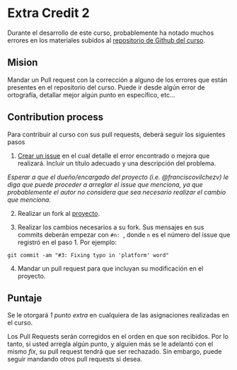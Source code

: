 # Extra Credit 2

Durante el desarrollo de este curso, probablemente ha notado muchos errores en los materiales subidos al [repositorio de Github del curso](https://github.com/franciscovilchezv/platform-based-development).

## Mision

Mandar un Pull request con la corrección a alguno de los errores que están presentes en el repositorio del curso. Puede ir desde algún error de ortografía, detallar mejor algún punto en específico, etc...

## Contribution process

Para contribuir al curso con sus pull requests, deberá seguir los siguientes pasos

1. [Crear un issue](https://github.com/franciscovilchezv/platform-based-development/issues) en el cual detalle el error encontrado o mejora que realizará. Incluir un título adecuado y una descripción del problema.

*Esperar a que el dueño/encargado del proyecto (i.e. @franciscovilchezv) le diga que puede proceder a arreglar el issue que menciona, ya que probablemente el autor no considera que sea necesario realizar el cambio que menciona.*

2. Realizar un fork al [proyecto](https://github.com/franciscovilchezv/platform-based-development).

3. Realizar los cambios necesarios a su fork. Sus mensajes en sus commits deberán empezar con `#n: `, donde `n` es el número del issue que registró en el paso 1. Por ejemplo:

```
git commit -am "#3: Fixing typo in 'platform' word"
```

4. Mandar un pull request para que incluyan su modificación en el proyecto.

## Puntaje

Se le otorgará *1 punto extra* en cualquiera de las asignaciones realizadas en el curso.

Los Pull Requests serán corregidos en el orden en que son recibidos. Por lo tanto, si usted arregla algún punto, y alguien más se le adelantó con el mismo *fix*, su pull request tendrá que ser rechazado. Sin embargo, puede seguir mandando otros pull requests si desea.
